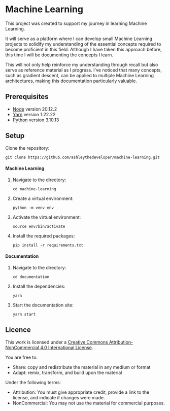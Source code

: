 # Machine Learning

This project was created to support my journey in learning Machine Learning. 

It will serve as a platform where I can develop small Machine Learning projects to solidify my understanding of the essential concepts required to become proficient in this field. Although I have taken this approach before, this time I will be documenting the concepts I learn. 

This will not only help reinforce my understanding through recall but also serve as reference material as I progress. I've noticed that many concepts, such as gradient descent, can be applied to multiple Machine Learning architectures, making this documentation particularly valuable.

## Prerequisites

- [Node](https://nodejs.org/en) version 20.12.2
- [Yarn](https://yarnpkg.com) version 1.22.22
- [Python](https://www.python.org/) version 3.10.13

## Setup

Clone the repository:
```
git clone https://github.com/ashleythedeveloper/machine-learning.git
```

#### Machine Learning

1. Navigate to the directory:
   ```
   cd machine-learning
   ```

2. Create a virtual environment:
   ```
   python -m venv env
   ```

3. Activate the virtual environment:
   ```
   source env/bin/activate
   ```

4. Install the required packages:
   ```
   pip install -r requirements.txt
   ```

#### Documentation

1. Navigate to the directory:
   ```
   cd documentation
   ```

2. Install the dependencies:
   ```
   yarn
   ```

3. Start the documentation site:
   ```
   yarn start
   ```

## Licence

This work is licensed under a [Creative Commons Attribution-NonCommercial 4.0 International License](http://creativecommons.org/licenses/by-nc/4.0/).

You are free to:
- Share: copy and redistribute the material in any medium or format
- Adapt: remix, transform, and build upon the material

Under the following terms:
- Attribution: You must give appropriate credit, provide a link to the license, and indicate if changes were made.
- NonCommercial: You may not use the material for commercial purposes.